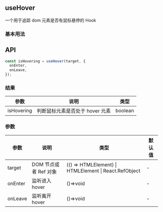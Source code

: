 ## useHover

一个用于追踪 dom 元素是否有鼠标悬停的 Hook

### 基本用法

<demo src="./demo/demo1.vue"
  language="vue"
  title="基本用法"
  desc="使用 ref 设置需要需要监听的元素。">
</demo>

<demo src="./demo/demo2.vue"
  language="vue"
  title="传入Dom元素"
  desc="传入 function 并返回一个 dom 元素。">
</demo>

## API

```javascript
const isHovering = useHover(target, {
  onEnter,
  onLeave,
});
```

### 结果

| 参数       | 说明                            | 类型    |
| ---------- | ------------------------------- | ------- |
| isHovering | 判断鼠标元素是否处于 hover 元素 | boolean |

### 参数

| 参数    | 说明                  | 类型                                                  | 默认值 |
| ------- | --------------------- | ----------------------------------------------------- | ------ |
| target  | DOM 节点或者 Ref 对象 | (() => HTMLElement) \| HTMLElement \| React.RefObject | -      |
| onEnter | 监听进入 hover        | ()=>void                                              | -      |
| onLeave | 监听离开 hover        | ()=>void                                              | -      |
